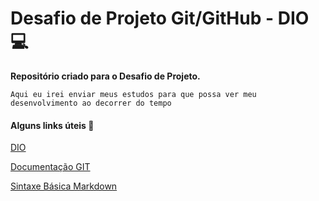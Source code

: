 # Desafio de Projeto Git/GitHub - DIO :computer:

**Repositório criado para o Desafio de Projeto.** 

`Aqui eu irei enviar meus estudos para que possa ver meu desenvolvimento ao decorrer do tempo`



#### Alguns links úteis :link:

[DIO](https://www.dio.me/)

[Documentação GIT](https://git-scm.com/docs/git/pt_BR)

[Sintaxe Básica Markdown ](https://www.markdownguide.org/basic-syntax/)

